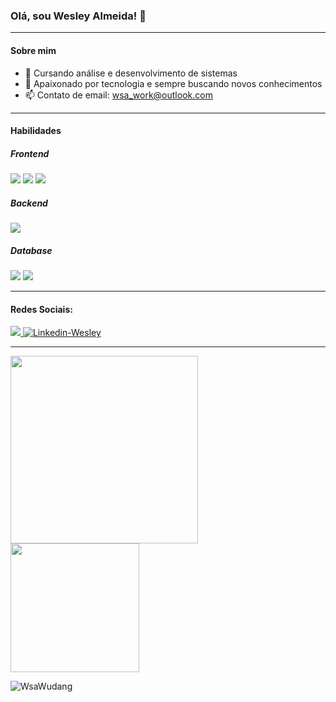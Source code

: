 ### Olá, sou Wesley Almeida! 👋

---

#### Sobre mim

- 📘 Cursando análise e desenvolvimento de sistemas
- 👤 Apaixonado por tecnologia e sempre buscando novos conhecimentos
- 📫 Contato de email: wsa_work@outlook.com

---

#### Habilidades

##### Frontend

<div> 
  <img src="https://skillicons.dev/icons?i=html" />
  <img src="https://skillicons.dev/icons?i=css" />
  <img src="https://skillicons.dev/icons?i=javascript" />
</div>

##### Backend

<div> 
  <img src="https://skillicons.dev/icons?i=python" />
</div>

##### Database

<div>  
  <img src="https://skillicons.dev/icons?i=mysql" />
  <img src="https://img.icons8.com/color/48/000000/microsoft-sql-server.png"/>
</div>

---

#### Redes Sociais:

<div> 
  <a href="https://www.instagram.com/ws_almeida_/" target="_blank">
    <img src="https://img.shields.io/badge/-Instagram-%23E4405F?style=for-the-badge&logo=instagram&logoColor=white" target="_blank">
  </a>
  <a href="https://www.linkedin.com/in/wesley-almeida-860813242/" target="_blank">
    <img alt="Linkedin-Wesley" src="https://img.shields.io/badge/-Linkedin-%230A66C2?style=for-the-badge&logo=LinkedIn" />
  </a>
</div>

---

  <img align="left" height="300em" width="300em" src="https://github-readme-stats.vercel.app/api/top-langs/?username=WsaWudang&theme=dracula" />
  <img align="center" height="206em" src="https://github-readme-stats.vercel.app/api?username=WsaWudang&show_icons=true&theme=dracula" />
  <p><img align="center"  src="https://github-readme-streak-stats.herokuapp.com/?user=WsaWudang&theme=dracula" alt="WsaWudang" /></p>
  


